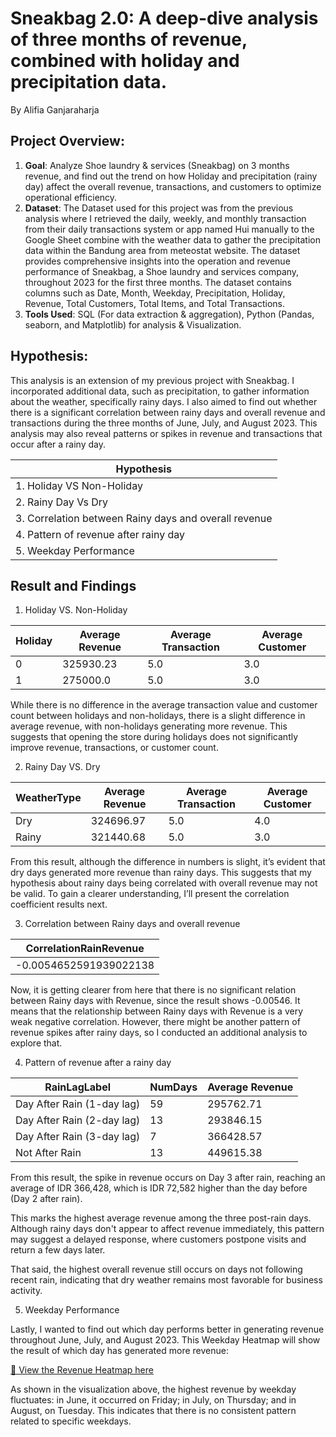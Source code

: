 # Sneakbag 2.0: A deep-dive analysis of three months of revenue, combined with holiday and precipitation data.
By Alifia Ganjaraharja

## Project Overview: 
1. **Goal**: Analyze Shoe laundry & services (Sneakbag) on 3 months revenue, and find out the trend on how Holiday and precipitation (rainy day) affect the overall revenue, transactions, and customers to optimize operational efficiency. 
2. **Dataset**: The Dataset used for this project was from the previous analysis where I retrieved the daily, weekly, and monthly transaction from their daily transactions system or app named Hui manually to the Google Sheet combine with the weather data to gather the precipitation data within the Bandung area from meteostat website. The dataset provides comprehensive insights into the operation and revenue performance of Sneakbag, a Shoe laundry and services company, throughout 2023 for the first three months. The dataset contains columns such as Date, Month, Weekday, Precipitation, Holiday, Revenue, Total Customers, Total Items, and Total Transactions.
3. **Tools Used**: SQL (For data extraction & aggregation), Python (Pandas, seaborn, and Matplotlib) for analysis & Visualization.

## Hypothesis:
This analysis is an extension of my previous project with Sneakbag. I incorporated additional data, such as precipitation, to gather information about the weather, specifically rainy days. I also aimed to find out whether there is a significant correlation between rainy days and overall revenue and transactions during the three months of June, July, and August 2023. This analysis may also reveal patterns or spikes in revenue and transactions that occur after a rainy day.

| **Hypothesis**                                         | 
|--------------------------------------------------------|
| 1. Holiday VS Non-Holiday                              | 
| 2. Rainy Day Vs Dry                                    | 
| 3. Correlation between Rainy days and overall revenue |                             
| 4. Pattern of revenue after rainy day                  | 
| 5. Weekday Performance                                 |

## Result and Findings

1. Holiday VS. Non-Holiday

| **Holiday**             | **Average Revenue**         | **Average Transaction**        | **Average Customer**       |  
|-------------------------|-----------------------------|--------------------------------|----------------------------|
| 0                       | 325930.23                   | 5.0                            | 3.0                        |
| 1                       | 275000.0                    | 5.0                            | 3.0                        |

While there is no difference in the average transaction value and customer count between holidays and non-holidays, there is a slight difference in average revenue, with non-holidays generating more revenue. This suggests that opening the store during holidays does not significantly improve revenue, transactions, or customer count.

2. Rainy Day VS. Dry

| **WeatherType**         | **Average Revenue**         | **Average Transaction**        | **Average Customer**       |  
|-------------------------|-----------------------------|--------------------------------|----------------------------|
| Dry                     | 324696.97                   | 5.0                            | 4.0                        |
| Rainy                   | 321440.68                   | 5.0                            | 3.0                        |

From this result, although the difference in numbers is slight, it’s evident that dry days generated more revenue than rainy days. This suggests that my hypothesis about rainy days being correlated with overall revenue may not be valid. To gain a clearer understanding, I’ll present the correlation coefficient results next.

3. Correlation between Rainy days and overall revenue

| **CorrelationRainRevenue**                             | 
|--------------------------------------------------------|
| -0.0054652591939022138                                 | 

Now, it is getting clearer from here that there is no significant relation between Rainy days with Revenue, since the result shows -0.00546. It means that the relationship between Rainy days with Revenue is a very weak negative correlation. However, there might be another pattern of revenue spikes after rainy days, so I conducted an additional analysis to explore that.

4. Pattern of revenue after a rainy day

| **RainLagLabel**          | **NumDays**         | **Average Revenue**        | 
|---------------------------|---------------------|----------------------------|
| Day After Rain (1-day lag)| 59                  | 295762.71                  | 
| Day After Rain (2-day lag)| 13                  | 293846.15                  | 
| Day After Rain (3-day lag)| 7                   | 366428.57                  | 
| Not After Rain            | 13                  | 449615.38                  | 

From this result, the spike in revenue occurs on Day 3 after rain, reaching an average of IDR 366,428, which is IDR 72,582 higher than the day before (Day 2 after rain).

This marks the highest average revenue among the three post-rain days. Although rainy days don't appear to affect revenue immediately, this pattern may suggest a delayed response, where customers postpone visits and return a few days later.

That said, the highest overall revenue still occurs on days not following recent rain, indicating that dry weather remains most favorable for business activity.

5. Weekday Performance

Lastly, I wanted to find out which day performs better in generating revenue throughout June, July, and August 2023. This Weekday Heatmap will show the result of which day has generated more revenue: 

[📄 View the Revenue Heatmap here](https://github.com/alifiaganjaraharja/sneakbag2.0/blob/main/RevenueHeatmap.png)
 
As shown in the visualization above, the highest revenue by weekday fluctuates: in June, it occurred on Friday; in July, on Thursday; and in August, on Tuesday. This indicates that there is no consistent pattern related to specific weekdays.

